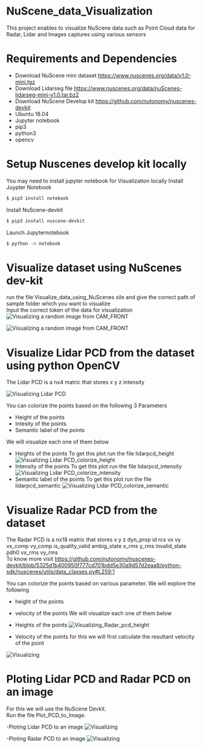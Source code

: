 # NuScene_data_Visualization
This project enables to visualize NuScene data such as Point Cloud data for Radar, Lidar and Images captures using various sensors
# Requirements and Dependencies

  - Download NuScene mini dataset https://www.nuscenes.org/data/v1.0-mini.tgz
  - Download Lidarseg file https://www.nuscenes.org/data/nuScenes-lidarseg-mini-v1.0.tar.bz2
  - Download NuScene Develop kit https://github.com/nutonomy/nuscenes-devkit
  - Ubuntu 18.04
  - Jupyter notebook
  - pip3
  - python3
  - opencv
 
# Setup Nuscenes develop kit locally  
You may need to install jupyter notebook for Visualization locally
Install Juypter Notebook 
```sh
$ pip3 install notebook
```
Install NuScene-devkit 
```sh
$ pip3 install nuscene-devkit
```
Launch Jupyternotebook
```sh
$ python -m notebook
```

# Visualize dataset using NuScenes dev-kit
run the file Visualize_data_using_NuScenes sile and give the correct path of sample folder which you want to visualize <br />
Input the correct token of the data for visualization
![Visualizing a random image from CAM_FRONT](https://github.com/ankitcivic/Visualize_NuScene_dataset/blob/main/images/visualize_image.jpg)

![Visualizing a random image from CAM_FRONT](https://github.com/ankitcivic/Visualize_NuScene_dataset/blob/main/images/visualize_image2.jpg)

# Visualize Lidar PCD from the dataset using python OpenCV
The Lidar PCD is a nx4 matric that stores x y z intensity

![Visualizing Lidar PCD](https://github.com/snbagkar/NuScene_data_Visualization/blob/main/Lidarvisualize.JPG)

You can colorize the points based on the following 3 Parameters
- Height of the points
- Intesity of the points
- Semantic label of the points

We will visualize each one of them below
- Heights of the points
To get this plot run the file lidarpcd_height
![Visualizing Lidar PCD_colorize_height](https://github.com/snbagkar/NuScene_data_Visualization/blob/main/byHeight.JPG)
- Intensity of the points
To get this plot run the file lidarpcd_intensity
![Visualizing Lidar PCD_colorize_intensity](https://github.com/snbagkar/NuScene_data_Visualization/blob/main/byintensities.JPG)
- Semantic label of the points
To get this plot run the file lidarpcd_semantic
![Visualizing Lidar PCD_colorize_semantic](https://github.com/snbagkar/NuScene_data_Visualization/blob/main/byLabel.JPG)

# Visualize Radar PCD from the dataset
The Radar PCD is a nx18 matric that stores x y z dyn_prop id rcs vx vy vx_comp vy_comp is_quality_valid ambig_state x_rms y_rms invalid_state pdh0 vx_rms vy_rms <br />
To know more visit https://github.com/nutonomy/nuscenes-devkit/blob/5325d1b400950f777cd701bdd5e30a9d57d2eaa8/python-sdk/nuscenes/utils/data_classes.py#L259:1

You can colorize the points based on various parameter. We will explore the following
- height of the points
- velocity of the points
We will visualize each one of them below
- Heights of the points
![Visualizing_Radar_pcd_height](https://github.com/ankitcivic/Visualize_NuScene_dataset/blob/main/images/radarpcd_height.jpg)

- Velocity of the points
for this we will first calculate the resultant velocity of the point

![Visualizing](https://github.com/ankitcivic/Visualize_NuScene_dataset/blob/main/images/radarpcd_velocity.jpg)

# Ploting Lidar PCD and Radar PCD on an image
For this we will use the NuScene Devkit. <br /> Run the file Plot_PCD_to_Image.

-Ploting Lidar PCD to an image
![Visualizing](https://github.com/ankitcivic/Visualize_NuScene_dataset/blob/main/images/lidar_image.jpg)

-Ploting Radar PCD to an image
![Visualizing](https://github.com/ankitcivic/Visualize_NuScene_dataset/blob/main/images/lidar_image.jpg)
